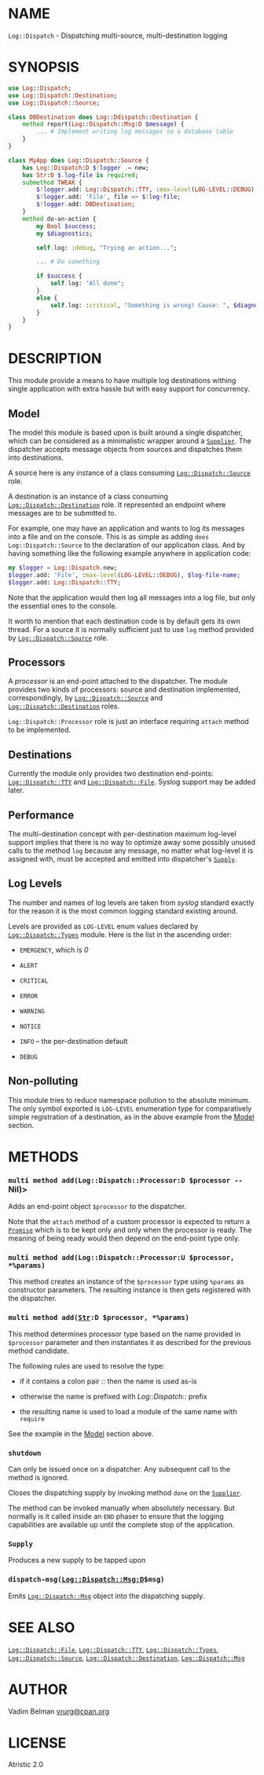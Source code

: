 NAME
====



`Log::Dispatch` - Dispatching multi-source, multi-destination logging

SYNOPSIS
========



```raku
use Log::Dispatch;
use Log::Dispatch::Destination;
use Log::Dispatch::Source;

class DBDestination does Log::Ddispatch::Destination {
    method report(Log::Dispatch::Msg:D $message) {
        ... # Implement writing log messages to a database table
    }
}

class MyApp does Log::Dispatch::Source {
    has Log::Dispatch:D $!logger .= new;
    has Str:D $.log-file is required;
    submethod TWEAK {
        $!logger.add: Log::Dispatch::TTY, :max-level(LOG-LEVEL::DEBUG);
        $!logger.add: 'File', file => $!log-file;
        $!logger.add: DBDestination;
    }
    method do-an-action {
        my Bool $success;
        my $diagnostics;

        self.log: :debug, "Trying an action...";

        ... # Do something

        if $success {
            self.log: "All done";
        }
        else {
            self.log: :critical, "Something is wrong! Cause: ", $diagnostics;
        }
    }
}
```

DESCRIPTION
===========



This module provide a means to have multiple log destinations withing single application with extra hassle but with easy support for concurrency.

Model
-----

The model this module is based upon is built around a single dispatcher, which can be considered as a minimalistic wrapper around a [`Supplier`](https://docs.raku.org/type/Supplier). The dispatcher accepts message objects from sources and dispatches them into destinations.

A source here is any instance of a class consuming [`Log::Dispatch::Source`](docs/md/Log/Dispatch/Source.md) role.

A destination is an instance of a class consuming [`Log::Dispatch::Destination`](docs/md/Log/Dispatch/Destination.md) role. It represented an endpoint where messages are to be submitted to.

For example, one may have an application and wants to log its messages into a file and on the console. This is as simple as adding `does Log::Dispatch::Source` to the declaration of our application class. And by having something like the following example anywhere in application code:

```raku
my $logger = Log::Dispatch.new;
$logger.add: 'File', :max-level(LOG-LEVEL::DEBUG), $log-file-name;
$logger.add: Log::Dispatch::TTY;
```

Note that the application would then log all messages into a log file, but only the essential ones to the console.

It worth to mention that each destination code is by default gets its own thread. For a source it is normally sufficient just to use `log` method provided by [`Log::Dispatch::Source`](docs/md/Log/Dispatch/Source.md) role.

Processors
----------

A *processor* is an end-point attached to the dispatcher. The module provides two kinds of processors: source and destination implemented, correspondingly, by [`Log::Dispatch::Source`](docs/md/Log/Dispatch/Source.md) and [`Log::Dispatch::Destination`](docs/md/Log/Dispatch/Destination.md) roles.

`Log::Dispatch::Processor` role is just an interface requiring `attach` method to be implemented.

Destinations
------------

Currently the module only provides two destination end-points: [`Log::Dispatch::TTY`](docs/md/Log/Dispatch/TTY.md) and [`Log::Dispatch::File`](docs/md/Log/Dispatch/File.md). Syslog support may be added later.

Performance
-----------

The multi-destination concept with per-destination maximum log-level support implies that there is no way to optimize away some possibly unused calls to the method `log` because any message, no matter what log-level it is assigned with, must be accepted and emitted into dispatcher's [`Supply`](https://docs.raku.org/type/Supply).

Log Levels
----------

The number and names of log levels are taken from *syslog* standard exactly for the reason it is the most common logging standard existing around.

Levels are provided as `LOG-LEVEL` enum values declared by [`Log::Dispatch::Types`](docs/md/Log/Dispatch/Types.md) module. Here is the list in the ascending order:

  * `EMERGENCY`, which is *0*

  * `ALERT`

  * `CRITICAL`

  * `ERROR`

  * `WARNING`

  * `NOTICE`

  * `INFO` – the per-destination default

  * `DEBUG`

Non-polluting
-------------

This module tries to reduce namespace pollution to the absolute minimum. The only symbol exported is `LOG-LEVEL` enumeration type for comparatively simple registration of a destination, as in the above example from the [Model](#Model) section.

METHODS
=======



### `multi method add(Log::Dispatch::Processor:D $processor --` Nil)>

Adds an end-point object `$processor` to the dispatcher.

Note that the `attach` method of a custom processor is expected to return a [`Promise`](https://docs.raku.org/type/Promise) which is to be kept only and only when the processor is ready. The meaning of being ready would then depend on the end-point type only.

### `multi method add(Log::Dispatch::Processor:U $processor, *%params)`

This method creates an instance of the `$processor` type using `%params` as constructor parameters. The resulting instance is then gets registered with the dispatcher.

### `multi method add(`[`Str`](https://docs.raku.org/type/Str)`:D $processor, *%params)`

This method determines processor type based on the name provided in `$processor` parameter and then instantiates it as described for the previous method candidate.

The following rules are used to resolve the type:

  * if it contains a colon pair *::* then the name is used as-is

  * otherwise the name is prefixed with *Log::Dispatch::* prefix

  * the resulting name is used to load a module of the same name with `require`

See the example in the [Model](#Model) section above.

### `shutdown`

Can only be issued once on a dispatcher. Any subsequent call to the method is ignored.

Closes the dispatching supply by invoking method `done` on the [`Supplier`](https://docs.raku.org/type/Supplier).

The method can be invoked manually when absolutely necessary. But normally is it called inside an `END` phaser to ensure that the logging capabilities are available up until the complete stop of the application.

### `Supply`

Produces a new supply to be tapped upon

### `dispatch-msg(`[`Log::Dispatch::Msg:D`](docs/md/Log/Dispatch/Msg.md)`$msg)`

Emits [`Log::Dispatch::Msg`](docs/md/Log/Dispatch/Msg.md) object into the dispatching supply.

SEE ALSO
========

[`Log::Dispatch::File`](docs/md/Log/Dispatch/File.md), [`Log::Dispatch::TTY`](docs/md/Log/Dispatch/TTY.md), [`Log::Dispatch::Types`](docs/md/Log/Dispatch/Types.md), [`Log::Dispatch::Source`](docs/md/Log/Dispatch/Source.md), [`Log::Dispatch::Destination`](docs/md/Log/Dispatch/Destination.md), [`Log::Dispatch::Msg`](docs/md/Log/Dispatch/Msg.md)

AUTHOR
======

Vadim Belman <vrurg@cpan.org>

LICENSE
=======



Atristic 2.0

